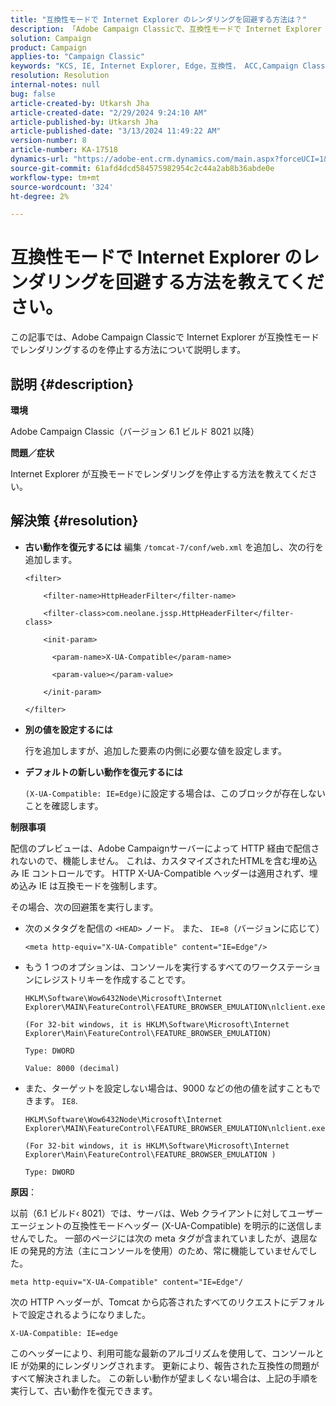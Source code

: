 ```yaml
---
title: "互換性モードで Internet Explorer のレンダリングを回避する方法は？"
description: 「Adobe Campaign Classicで、互換性モードで Internet Explorer がレンダリングを停止する方法を説明します。」
solution: Campaign
product: Campaign
applies-to: "Campaign Classic"
keywords: "KCS, IE, Internet Explorer, Edge，互換性， ACC,Campaign Classic"
resolution: Resolution
internal-notes: null
bug: false
article-created-by: Utkarsh Jha
article-created-date: "2/29/2024 9:24:10 AM"
article-published-by: Utkarsh Jha
article-published-date: "3/13/2024 11:49:22 AM"
version-number: 8
article-number: KA-17518
dynamics-url: "https://adobe-ent.crm.dynamics.com/main.aspx?forceUCI=1&pagetype=entityrecord&etn=knowledgearticle&id=3f94054a-e4d6-ee11-9079-6045bd0067ea"
source-git-commit: 61afd4dcd584575982954c2c44a2ab8b36abde0e
workflow-type: tm+mt
source-wordcount: '324'
ht-degree: 2%

---
```


# 互換性モードで Internet Explorer のレンダリングを回避する方法を教えてください。


この記事では、Adobe Campaign Classicで Internet Explorer が互換性モードでレンダリングするのを停止する方法について説明します。

## 説明 {#description}


<b>環境</b>

Adobe Campaign Classic（バージョン 6.1 ビルド 8021 以降）

<b>問題／症状</b>

Internet Explorer が互換モードでレンダリングを停止する方法を教えてください。


## 解決策 {#resolution}


- <b>古い動作を復元するには</b>
編集 `/tomcat-7/conf/web.xml` を追加し、次の行を追加します。


  ```
  <filter>
  
      <filter-name>HttpHeaderFilter</filter-name>
  
      <filter-class>com.neolane.jssp.HttpHeaderFilter</filter-
  class>
  
      <init-param>
  
        <param-name>X-UA-Compatible</param-name>
  
        <param-value></param-value>
  
      </init-param>
  
  </filter>
  ```




- <b>別の値を設定するには</b>

  行を追加しますが、追加した要素の内側に必要な値を設定します。
- <b>デフォルトの新しい動作を復元するには</b>

  `(X-UA-Compatible: IE=Edge)`に設定する場合は、このブロックが存在しないことを確認します。


<b>制限事項</b>

配信のプレビューは、Adobe Campaignサーバーによって HTTP 経由で配信されないので、機能しません。 これは、カスタマイズされたHTMLを含む埋め込み IE コントロールです。 HTTP X-UA-Compatible ヘッダーは適用されず、埋め込み IE は互換モードを強制します。

その場合、次の回避策を実行します。

- 次のメタタグを配信の `<HEAD>` ノード。 また、 `IE=8`（バージョンに応じて）


  ```
  <meta http-equiv="X-UA-Compatible" content="IE=Edge"/>
  ```




- もう 1 つのオプションは、コンソールを実行するすべてのワークステーションにレジストリキーを作成することです。


  ```
  HKLM\Software\Wow6432Node\Microsoft\Internet Explorer\MAIN\FeatureControl\FEATURE_BROWSER_EMULATION\nlclient.exe
  
  (For 32-bit windows, it is HKLM\Software\Microsoft\Internet Explorer\Main\FeatureControl\FEATURE_BROWSER_EMULATION)
  
  Type: DWORD
  
  Value: 8000 (decimal)
  ```




- また、ターゲットを設定しない場合は、9000 などの他の値を試すこともできます。 `IE8`.

  ```
  HKLM\Software\Wow6432Node\Microsoft\Internet Explorer\MAIN\FeatureControl\FEATURE_BROWSER_EMULATION\nlclient.exe
  
  (For 32-bit windows, it is HKLM\Software\Microsoft\Internet Explorer\Main\FeatureControl\FEATURE_BROWSER_EMULATION )
  
  Type: DWORD
  ```


<b>原因</b>：

以前（6.1 ビルド‹ 8021）では、サーバは、Web クライアントに対してユーザーエージェントの互換性モードヘッダー (X-UA-Compatible) を明示的に送信しませんでした。 一部のページには次の meta タグが含まれていましたが、退屈な IE の発見的方法（主にコンソールを使用）のため、常に機能していませんでした。


```
meta http-equiv="X-UA-Compatible" content="IE=Edge"/
```


次の HTTP ヘッダーが、Tomcat から応答されたすべてのリクエストにデフォルトで設定されるようになりました。


```
X-UA-Compatible: IE=edge
```


このヘッダーにより、利用可能な最新のアルゴリズムを使用して、コンソールと IE が効果的にレンダリングされます。 更新により、報告された互換性の問題がすべて解決されました。 この新しい動作が望ましくない場合は、上記の手順を実行して、古い動作を復元できます。

